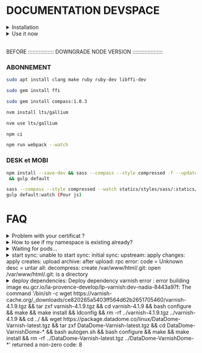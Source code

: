 # DOCUMENTATION DEVSPACE

<details>
  <summary>Installation</summary>
  
  ## Installation on Ubuntu  
* Install [devspace CLI](https://devspace.sh/cli/docs/quickstart#1-download-cli) (v5.15)
* Ensure you have docker, helm (v2.17.0) and kubectl installed on your machine
  ## DETAILS Installation on Ubuntu
* [Download 2.17.0](https://get.helm.sh/helm-v2.17.0-linux-amd64.tar.gz)
-> Extract here
-> On terminal access to last folder of helm downloaded file
-> which helm
-> sudo mv helm (copy/paste result of last commande)
-> helm version
</details>

<details>
  
   <summary>Use it now</summary>

<br />

### First time
If this is the first time you start devspace, run the following command to tell devspace which namespace you prefer to use:

```bash
devspace use namespace my-namespace
```
<br />

### Deploy the applicationsudo vim /etc/hosts
All devspace commands must be run at the root of the folder.

To deploy your application, run the following command:

```bash
devspace deploy
```
<br />

### Update your hosts file for the new ingress(es)

When creating ingresses, you need to update your hosts file to map the custom domain(s) with the Ingress Controller Nginx IP, `34.79.192.20`.
DO IT => sudo vim /etc/hosts => CHANGE YOUR IP INGRESS HERE (You can retrieve the URLs from the GCP Console)
Example for the Varnish ingress:
```
34.79.192.20 dev-yourname.laprovence.com dev-yourname-www.laprovence.com dev-yourname-api.laprovence.com dev-yourname-abonnement.laprovence.com
```
<br />

### Use the dev mode with hot-reloading

To start your application in dev mode and use the hot-reloading feature, run the following command:

```bash
devspace dev
```
It will deploy your application and its dependencies, then open a shell in the running container. You can now update your files locally and the changes will be reflected inside the container.

<br />

### Delete the application

- To delete the deployment, run the following command:

```bash
devspace purge
```

- If your deployment contains dependencies (e.g.: varnish) or if you want to fully clean your environment, run the following command to delete everything:

```bash
devspace purge -a
```
<br />
  
### Deploy without Varnish

To deploy your application without Varnish, simply comment the following block in the `devspace.yaml` configuration file:

```yaml
# comment this block to disable varnish dependency
dependencies:
- name: varnish
  source:
    path: ../vcl-varnish
  vars:
    - name: backend_api
      value: api
```

<br />  

### Clear Varnish cache

If you deploy the application with Varnish as a dependency (default behavior), you can run the following command to clear its cache:

```bash
devspace run varnish.purge
```
</details>

<br />

BEFORE ::::::::::::::::: DOWNGRADE NODE VERSION ::::::::::::::::::::

### ABONNEMENT

```bash
sudo apt install clang make ruby ruby-dev libffi-dev
```

```bash
sudo gem install ffi 
```

```bash
sudo gem install compass:1.0.3
```

```bash
nvm install lts/gallium
```

```bash
nvm use lts/gallium
```

```bash
npm ci
```

```bash
npm run webpack --watch
```


### DESK et MOBI
```bash
npm install --save-dev && sass --compass --style compressed -f --update statics/styles/sass/:statics/styles/css/ \
 && gulp default 
```

```bash
sass --compass --style compressed --watch statics/styles/sass/:statics/styles/css/ (Pour css)
gulp default:watch (Pour js)
```





# FAQ

<details>
   <summary>Problem with your certificat ?</summary>
  
  ```bash
    kubectl delete ns dev-yourname
  ```
</details>

<details>
   <summary>How to see if my namespace is existing already?</summary>
  
  ```bash
    devspace use namespace
  ```
</details>

<details>
   <summary>Waiting for pods...</summary>
  
  ```bash
    VOIR AVEC NICOLAS(OP-RATE) PROBLEME DE LE VOLUME
  ```
</details>

<details>
   <summary>start sync: unable to start sync: initial sync: upstream: apply changes: apply creates: upload archive: after upload: rpc error: code = Unknown desc = untar all: decompress: create /var/www/html/.git: open /var/www/html/.git: is a directory</summary>
  
  ```bash
    LANCER LA COMMANDE DEVSPACE DEV DEPUIS UN AUTRE TERMINAL QUE CELUI DE VSCODE
  ```
</details>

<details>
  <summary>
deploy dependencies: Deploy dependency varnish error : error building image eu.gcr.io/la-provence-develop/lp-varnish:dev-nadia-8443a97f: The command '/bin/sh -c wget https://varnish-cache.org/_downloads/ce820265a5403ff564d62b2651705460/varnish-4.1.9.tgz   && tar zxf varnish-4.1.9.tgz     && cd varnish-4.1.9   && bash configure    && make  && make install         && ldconfig   && rm -rf ../varnish-4.1.9.tgz ../varnish-4.1.9       && cd ../    && wget https://package.datadome.co/linux/DataDome-Varnish-latest.tgz  && tar zxf DataDome-Varnish-latest.tgz     && cd DataDome-VarnishDome-*     && bash autogen.sh    && bash configure    && make  && make install         && rm -rf ../DataDome-Varnish-latest.tgz ../DataDome-VarnishDome-*' returned a non-zero code: 8</summary>
  
 ```bash
    devspace update dependencies
 ```
</details>



